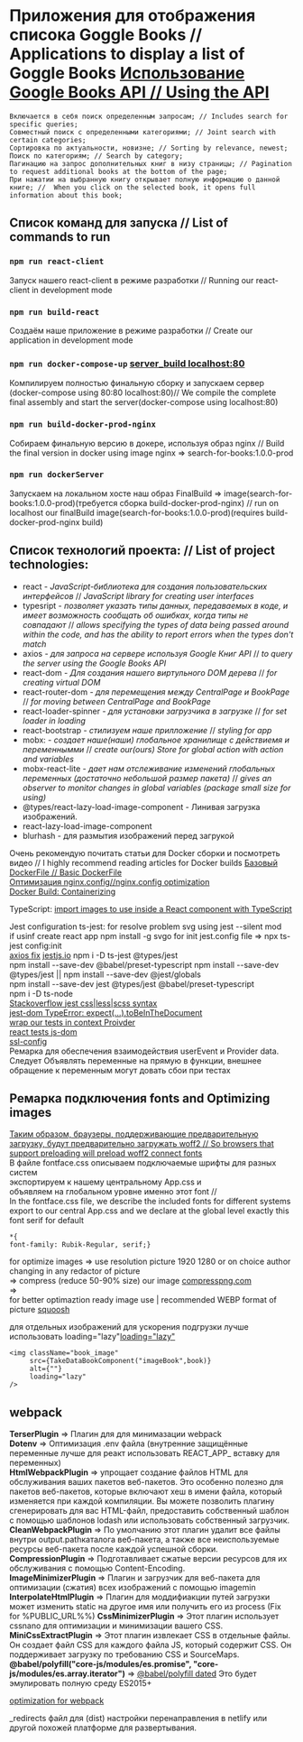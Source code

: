 # Приложения для отображения списока Goggle Books // Applications to display a list of Goggle Books [Использование Google Books API // Using the API](https://developers.google.com/books/docs/v1/using?hl=ru#query-params)  
    Включается в себя поиск определенным запросам; // Includes search for specific queries;  
    Совместный поиск с определенными категориями; // Joint search with certain categories;  
    Сортировка по актуальности, новизне; // Sorting by relevance, newest;  
    Поиск по категориям; // Search by category;  
    Пагинацию на запрос дополнительных книг в низу страницы; // Pagination to request additional books at the bottom of the page;  
    При нажатии на выбранную книгу открывает полную информацию о данной книге; //  When you click on the selected book, it opens full information about this book;  

## Список команд для запуска // List of commands to run

### `npm run react-client`
Запуск нашего react-client в режиме разработки // Running our react-client in development mode
### `npm run build-react`
Создаём наше приложение в режиме разработки // Create our application in development mode
### `npm run docker-compose-up` [server_build localhost:80](http://localhost:80)
Компилируем полностью финальную сборку и запускаем сервер (docker-compose using 80:80 localhost:80)// We compile the complete final assembly and start the server(docker-compose using localhost:80)  
### `npm run build-docker-prod-nginx`
Собираем финальную версию в докере, используя образ nginx // Build the final version in docker using image nginx => search-for-books:1.0.0-prod
### `npm run dockerServer`
Запускаем на локальном хосте наш образ FinalBuild => image(search-for-books:1.0.0-prod)(требуется сборка build-docker-prod-nginx) // run on localhost our finalBuild image(search-for-books:1.0.0-prod)(requires build-docker-prod-nginx build)  

## Список технологий проекта: // List of project technologies:  
* react - _JavaScript-библиотека для создания пользовательских интерфейсов_ // _JavaScript library for creating user interfaces_  
* typesript - _позволяет указать типы данных, передаваемых в коде, и имеет возможность сообщать об ошибках, когда типы не совпадают_ // _allows specifying the types of data being passed around within the code, and has the ability to report errors when the types don't match_  
* axios - _для запроса на сервере используя Google Книг API_ // _to query the server using the Google Books API_  
* react-dom - _Для создания нашего виртульного DOM дерева_ // _for creating virtual DOM_  
* react-router-dom - _для перемещения между CentralPage и BookPage_ // _for moving between CentralPage and BookPage_  
* react-loader-spinner  - _для установки загрузчика в загрузке_ // _for set loader in loading_  
* react-bootstrap - _стилизуем наше прилложение_ // _styling for app_  
* mobx: - _создает наше(наши) глобальное хранилище с действиемя и переменнымми_  //  _create our(ours) Store for global action with action and variables_  
* mobx-react-lite - _дает нам отслеживание изменений глобальных переменных (достаточно небольшой размер пакета)_ // _gives an observer to monitor changes in global variables (package small size for using)_
* @types/react-lazy-load-image-component - Линивая загрузка изображений.
* react-lazy-load-image-component
* blurhash - для размытия изображений перед загрукой

Очень рекомендую почитать статьи для Docker сборки и посмотреть видео // I highly recommend reading articles for Docker builds
[Базовый DockerFile // Basic DockerFile](https://javascript.plainenglish.io/how-to-serve-a-react-app-with-nginx-in-a-non-root-docker-container-cbc4c6acc177)  
[Оптимизация nginx.config//nginx.config optimization](https://itnext.io/nginx-create-react-app-gzip-tripple-your-lighthouse-performance-score-in-5-minutes-627465c3f445)  
[Docker Build: Containerizing](https://www.youtube.com/watch?v=8VHheCkw-7k&t=3304s)

TypeScript:
[import images to use inside a React component with TypeScript](https://stackoverflow.com/questions/52759220/importing-images-in-typescript-react-cannot-find-module)

Jest configuration ts-jest:
for resolve problem svg using jest --silent mod  
if usinf create react app  npm install -g svgo
for init jest.config file => npx ts-jest config:init  
[axios fix](https://stackoverflow.com/questions/74940474/jest-encountered-an-unexpected-token)
[jestjs.io](https://jestjs.io/docs/getting-started#using-typescript)
npm i -D ts-jest @types/jest  
npm install --save-dev @babel/preset-typescript
npm install --save-dev @types/jest || npm install --save-dev @jest/globals  
npm install --save-dev jest @types/jest @babel/preset-typescript  
npm i -D ts-node  
[Stackoverflow jest css|less|scss syntax](https://stackoverflow.com/questions/39418555/syntaxerror-with-jest-and-react-and-importing-css-files)  
[jest-dom TypeError: expect(...).toBeInTheDocument](https://github.com/nrwl/nx/issues/9140)  
[wrap our tests in context Proivder](https://stackoverflow.com/questions/75728532/uncaught-typeerror-cannot-destructure-property-basename-of-react2-usecontext)  
[react tests js-dom](https://stackoverflow.com/questions/56547215/react-testing-library-why-is-tobeinthedocument-not-a-function)  
[ssl-config](https://ssl-config.mozilla.org/)  
Ремарка для обеспечения взаимодействия userEvent и
Provider data.   
Следует Объявлять переменные на прямую в функции,
внешнее обращение к переменным могут довать сбои при тестах   

## Ремарка подключения fonts and Optimizing images
[Таким образом, браузеры, поддерживающие предварительную загрузку, будут предварительно загружать woff2 // So browsers that support preloading will preload woff2
](https://stackoverflow.com/questions/1330825/preloading-font-face-fonts)
[connect fonts](https://www.youtube.com/watch?v=GwA0BN5RgB0)  
В файле fontface.css описываем подключаемые шрифты для разных систем  
экспортируем к нашему центральному App.css и  
объявляем на глобальном уровне именно этот font  //  
In the fontface.css file, we describe the included fonts for different systems
export to our central App.css and
we declare at the global level exactly this font  serif for default
```
*{
font-family: Rubik-Regular, serif;}
```

for optimize images =>
use resolution picture 1920 1280 or on choice author  
changing in any redactor of picture   
=>
compress (reduce 50-90% size) our image [compresspng.com](https://compresspng.com/)  
=>  
for better optimaztion ready image use | recommended WEBP format of picture [squoosh](https://squoosh.app/) 

для отдельных изображений для ускорения подгрузки лучше использовать loading="lazy"[loading="lazy"](https://stackoverflow.com/questions/69054825/how-should-i-implement-lazy-loading-for-my-images-in-react)  

```
<img className="book_image"
     src={TakeDataBookComponent("imageBook",book)}
     alt={""}
     loading="lazy"
/>
```
## webpack
**TerserPlugin** => Плагин для для минимазации webpack  
**Dotenv** => Оптимизация .env файла (внутренние защищённые переменные лучше для реакт использовать REACT_APP_ вставку для переменных)  
**HtmlWebpackPlugin** => упрощает создание файлов HTML для обслуживания ваших пакетов веб-пакетов. Это особенно полезно для пакетов веб-пакетов, которые включают хеш в имени файла, который изменяется при каждой компиляции. Вы можете позволить плагину сгенерировать для вас HTML-файл, предоставить собственный шаблон с помощью шаблонов lodash или использовать собственный загрузчик.  
**CleanWebpackPlugin** => По умолчанию этот плагин удалит все файлы внутри output.pathкаталога веб-пакета, а также все неиспользуемые ресурсы веб-пакета после каждой успешной сборки.  
**CompressionPlugin** => Подготавливает сжатые версии ресурсов для их обслуживания с помощью Content-Encoding.  
**ImageMinimizerPlugin** => Плагин и загрузчик для веб-пакета для оптимизации (сжатия) всех изображений с помощью imagemin  
**InterpolateHtmlPlugin** => Плагин для моддифиакции путей загрузки может изменить static на другое имя или получить его из process (Fix for %PUBLIC_URL%%)
**CssMinimizerPlugin** => Этот плагин использует cssnano для оптимизации и минимизации вашего CSS.  
**MiniCssExtractPlugin** => Этот плагин извлекает CSS в отдельные файлы. Он создает файл CSS для каждого файла JS, который содержит CSS. Он поддерживает загрузку по требованию CSS и SourceMaps.  
**@babel/polyfill("core-js/modules/es.promise", "core-js/modules/es.array.iterator")** => [@babel/polyfill dated](https://babeljs.io/docs/babel-plugin-syntax-dynamic-import#working-with-webpack-and-babelpreset-env) Это будет эмулировать полную среду ES2015+ 

[optimization for webpack](https://medium.com/@steveleung9527/full-guide-webpack-loaders-and-optimization-b04ea7960f36)

_redirects файл для (dist) настройки перенаправления в netlify или другой похожей платформе для развертывания.